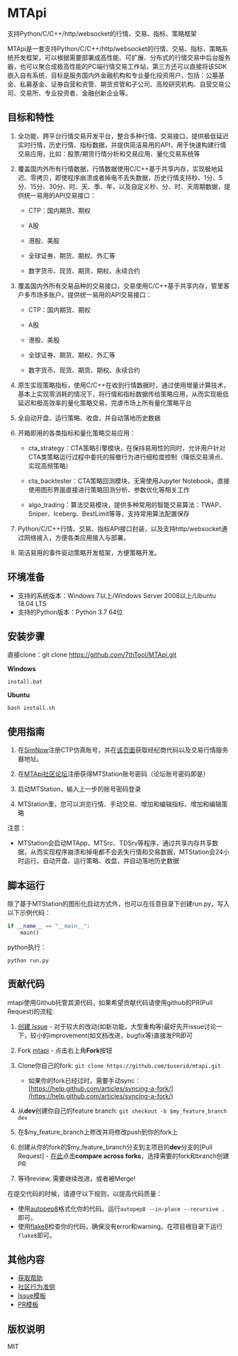 # MTApi
支持Python/C/C++/http/websocket的行情、交易、指标、策略框架

MTApi是一套支持Python/C/C++/http/websocket的行情、交易、指标、策略系统开发框架，可以根据需要部署成高性能、可扩展、分布式的行情交易中后台服务器，也可以聚合成极高性能的PC端行情交易工作站，第三方还可以直接将该SDK嵌入自有系统，目标是服务国内外金融机构和专业量化投资用户，包括：公墓基金、私募基金、证券自营和资管、期货资管和子公司、高校研究机构、自营交易公司、交易所、专业投资者、金融创新企业等。

## 目标和特性

1. 全功能、跨平台行情交易开发平台，整合多种行情、交易接口，提供极低延迟实时行情，历史行情、指标数据，并提供简洁易用的API，用于快速构建行情交易应用，比如：股票/期货行情分析和交易应用、量化交易系统等

2. 覆盖国内外所有行情数据，行情数据使用C/C++基于共享内存，实现极地延迟、零拷贝，即使程序崩溃或者掉电不丢失数据，历史行情支持秒、1分、5分、15分、30分、时、天、季、年，以及自定义秒、分、时、天周期数据，提供统一易用的API交易接口：

    * CTP：国内期货、期权

    * A股

    * 港股、美股

    * 全球证券、期货、期权、外汇等

    * 数字货币、现货、期货、期权、永续合约

3. 覆盖国内外所有交易品种的交易接口，交易使用C/C++基于共享内存，管里客户多市场多账户，提供统一易用的API交易接口：

    * CTP：国内期货、期权

    * A股

    * 港股、美股

    * 全球证券、期货、期权、外汇等

    * 数字货币、现货、期货、期权、永续合约
    
4. 原生实现策略指标，使用C/C++在收到行情数据时，通过使用增量计算技术，基本上实现零消耗的情况下，将行情和指标数据传给策略应用，从而实现极低延迟和极高效率的量化策略交易，完虐市场上所有量化策略平台

5. 全自动开盘、运行策略、收盘，并自动落地历史数据

6. 开箱即用的各类指标和量化策略交易应用：
    
    * cta_strategy：CTA策略引擎模块，在保持易用性的同时，允许用户针对CTA类策略运行过程中委托的报撤行为进行细粒度控制（降低交易滑点、实现高频策略）

    * cta_backtester：CTA策略回测模块，无需使用Jupyter Notebook，直接使用图形界面直接进行策略回测分析、参数优化等相关工作

    * algo_trading：算法交易模块，提供多种常用的智能交易算法：TWAP、Sniper、Iceberg、BestLimit等等，支持常用算法配置保存

7. Python/C/C++行情、交易、指标API接口封装，以及支持http/websocket通过网络接入，方便各类应用接入与部署。

8. 简洁易用的事件驱动策略开发框架，方便策略开发。

## 环境准备

* 支持的系统版本：Windows 7以上/Windows Server 2008以上/Ubuntu 18.04 LTS
* 支持的Python版本：Python 3.7 64位

## 安装步骤

直接clone：git clone https://github.com/7thTool/MTApi.git

**Windows**

    install.bat

**Ubuntu**

    bash install.sh


## 使用指南

1. 在[SimNow](http://www.simnow.com.cn/)注册CTP仿真账号，并在[该页面](http://www.simnow.com.cn/product.action)获取经纪商代码以及交易行情服务器地址。

2. 在[MTApi社区论坛](https://www.mtapi.com/forum/)注册获得MTStation账号密码（论坛账号密码即是）

3. 启动MTStation，输入上一步的账号密码登录

4. MTStation里，您可以浏览行情、手动交易、增加和编辑指标、增加和编辑策略

注意：
* MTStation会启动MTApp、MTSrc、TDSrv等程序，通过共享内存共享数据，从而实现程序崩溃和掉电都不会丢失行情和交易数据，MTStation会24小时运行，自动开盘、运行策略、收盘，并自动落地历史数据


## 脚本运行

除了基于MTStation的图形化启动方式外，也可以在任意目录下创建run.py，写入以下示例代码：

```Python
if __name__ == "__main__":
    main()
```

python执行：

    python run.py

## 贡献代码

mtapi使用Github托管其源代码，如果希望贡献代码请使用github的PR(Pull Request)的流程:

1. [创建 Issue](https://github.com/mtapi/mtapi/issues/new) - 对于较大的改动(如新功能，大型重构等)最好先开issue讨论一下，较小的improvement(如文档改进，bugfix等)直接发PR即可

2. Fork [mtapi](https://github.com/mtapi/mtapi) - 点击右上角**Fork**按钮

3. Clone你自己的fork: ```git clone https://github.com/$userid/mtapi.git```
	* 如果你的fork已经过时，需要手动sync：[https://help.github.com/articles/syncing-a-fork/](https://help.github.com/articles/syncing-a-fork/)

4. 从**dev**创建你自己的feature branch: ```git checkout -b $my_feature_branch dev```

5. 在$my_feature_branch上修改并将修改push到你的fork上

6. 创建从你的fork的$my_feature_branch分支到主项目的**dev**分支的[Pull Request] -  [在此](https://github.com/mtapi/mtapi/compare?expand=1)点击**compare across forks**，选择需要的fork和branch创建PR

7. 等待review, 需要继续改进，或者被Merge!

在提交代码的时候，请遵守以下规则，以提高代码质量：

  * 使用[autopep8](https://github.com/hhatto/autopep8)格式化你的代码。运行```autopep8 --in-place --recursive . ```即可。
  * 使用[flake8](https://pypi.org/project/flake8/)检查你的代码，确保没有error和warning。在项目根目录下运行```flake8```即可。


## 其他内容

* [获取帮助](https://github.com/mtapi/mtapi/blob/dev/docs/SUPPORT.md)
* [社区行为准侧](https://github.com/mtapi/mtapi/blob/dev/docs/CODE_OF_CONDUCT.md)
* [Issue模板](https://github.com/mtapi/mtapi/blob/dev/docs/ISSUE_TEMPLATE.md)
* [PR模板](https://github.com/mtapi/mtapi/blob/dev/docs/PULL_REQUEST_TEMPLATE.md)



## 版权说明
MIT
  




